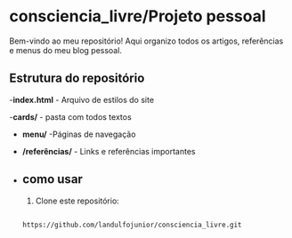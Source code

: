 # consciencia_livre/Projeto pessoal 
Bem-vindo ao meu repositório!
Aqui organizo todos os artigos, referências e menus do meu blog pessoal.

## Estrutura do repositório 

-**index.html** - Arquivo de estilos do site

-**cards/** - pasta com todos textos

- **menu/** -Páginas de navegação
- **/referências/** - Links e referências importantes

- ## como usar

  1. Clone este repositório:
  ```bash git clone

  https://github.com/landulfojunior/consciencia_livre.git
